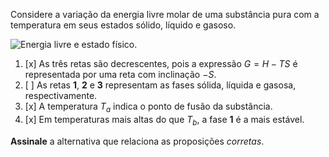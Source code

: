 Considere a variação da energia livre molar de uma substância pura com a temperatura em seus estados sólido, líquido e gasoso.

![Energia livre e estado físico.](2C04.svg)

1. [x] As três retas são decrescentes, pois a expressão $G = H - TS$ é representada por uma reta com inclinação $-S$.
2. [ ] As retas **1**, **2** e **3** representam as fases sólida, líquida e gasosa, respectivamente.
3. [x] A temperatura $T_a$ indica o ponto de fusão da substância.
4. [x] Em temperaturas mais altas do que $T_b$, a fase **1** é a mais estável.

**Assinale** a alternativa que relaciona as proposições *corretas*.
